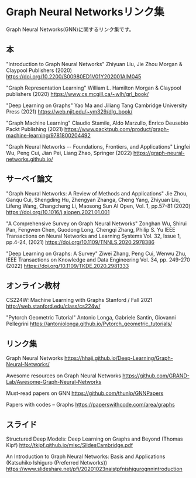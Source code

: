 # Graph Neural Networksリンク集
Graph Neural Networks(GNN)に関するリンク集です。

## 本
"Introduction to Graph Neural Networks"
Zhiyuan Liu, Jie Zhou
Morgan & Claypool Publishers (2020)
https://doi.org/10.2200/S00980ED1V01Y202001AIM045

"Graph Representation Learning"
William L. Hamilton
Morgan & Claypool publishers (2020)
https://www.cs.mcgill.ca/~wlh/grl_book/

"Deep Learning on Graphs"
Yao Ma and Jiliang Tang
Cambridge University Press (2021)
https://web.njit.edu/~ym329/dlg_book/

"Graph Machine Learning"
Claudio Stamile, Aldo Marzullo, Enrico Deusebio 
Packt Publishing (2021)
https://www.packtpub.com/product/graph-machine-learning/9781800204492

"Graph Neural Networks -- Foundations, Frontiers, and Applications"
Lingfei Wu, Peng Cui, Jian Pei, Liang Zhao, 
Springer (2022)
https://graph-neural-networks.github.io/

## サーベイ論文
"Graph Neural Networks: A Review of Methods and Applications"
Jie Zhou, Ganqu Cui, Shengding Hu, Zhengyan Zhanga, Cheng Yang, Zhiyuan Liu, Lifeng Wang, Changcheng Li, Maosong Sun
AI Open, Vol. 1, pp.57-81 (2020)
https://doi.org/10.1016/j.aiopen.2021.01.001

"A Comprehensive Survey on Graph Neural Networks"
Zonghan Wu, Shirui Pan, Fengwen Chen, Guodong Long, Chengqi Zhang, Philip S. Yu
IEEE Transactions on Neural Networks and Learning Systems
Vol. 32, Issue 1, pp.4-24, (2021)
https://doi.org/10.1109/TNNLS.2020.2978386

"Deep Learning on Graphs: A Survey"
Ziwei Zhang, Peng Cui, Wenwu Zhu,
IEEE Transactions on Knowledge and Data Engineering
Vol. 34, pp. 249-270 (2022)
https://doi.org/10.1109/TKDE.2020.2981333

## オンライン教材
CS224W: Machine Learning with Graphs
Stanford / Fall 2021
http://web.stanford.edu/class/cs224w/

"Pytorch Geometric Tutorial"
Antonio Longa, Gabriele Santin, Giovanni Pellegrini
https://antoniolonga.github.io/Pytorch_geometric_tutorials/

## リンク集
Graph Neural Networks
https://hhaji.github.io/Deep-Learning/Graph-Neural-Networks/

Awesome resources on Graph Neural Networks
https://github.com/GRAND-Lab/Awesome-Graph-Neural-Networks

Must-read papers on GNN
https://github.com/thunlp/GNNPapers

Papers with codes – Graphs
https://paperswithcode.com/area/graphs

## スライド
Structured Deep Models: Deep Learning on Graphs and Beyond (Thomas Kipf)
http://tkipf.github.io/misc/SlidesCambridge.pdf

An Introduction to Graph Neural Networks: Basis and Applications (Katsuhiko Ishiguro (Preferred Networks))
https://www.slideshare.net/pfi/20201023naistpfnishigurognnintroduction
